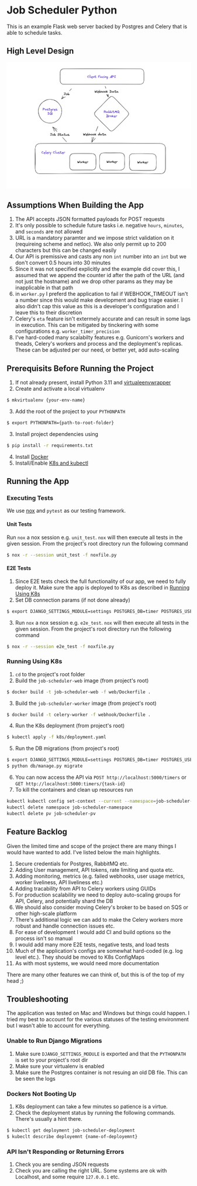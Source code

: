 Job Scheduler Python
========================

This is an example Flask web server backed by Postgres and Celery that is able to schedule tasks.

## High Level Design

![localImage](./docs/architecture.png)

## Assumptions When Building the App
1. The API accepts JSON formatted payloads for POST requests
2. It's only possible to schedule future tasks i.e. negative `hours`, `minutes`, and `seconds` are not allowed
3. URL is a mandatory paramter and we impose strict validation on it (requireing scheme and netloc). We also only permit up to 200
characters but this can be changed easily
4. Our API is premissive and casts any non `int` number into an `int` but we don't convert 0.5 hours into 30 minutes
5. Since it was not specified explicitly and the example did cover this, I assumed that we append the counter id after 
the path of the URL (and not just the hostname) and we drop other params as they may be inapplicable in that path
6. in `worker.py` I preferd the application to fail if WEBHOOK_TIMEOUT isn't a number since this would make development
and bug triage easier. I also didn't cap this value as this is a developer's configuration and I leave this to their discretion
7. Celery's `eta` feature isn't extermely accurate and can result in some lags in execution. This can be mitigated by tinckering with
some configurations e.g. `worker_timer_precision`
8. I've hard-coded many scalabilty features e.g. Gunicorn's workers and theads, Celery's workers and process and the deployment's replicas. These can be adjusted per our need, or better yet, add auto-scaling

## Prerequisits Before Running the Project

1. If not already present, install Python 3.11 and [virtualeenvwrapper](https://pypi.org/project/virtualenvwrapper/)
2. Create and activate a local virtualenv
```bash
$ mkvirtualenv {your-env-name}
```
3. Add the root of the project to your `PYTHONPATH`
```bash
$ export PYTHONPATH={path-to-root-folder}
```
3. Install project dependencies using
```bash
$ pip install -r requirements.txt
```
4. Install [Docker](https://docs.docker.com/get-docker/)
5. Install/Enable [K8s and kubectl](https://kubernetes.io/docs/tasks/tools/)

## Running the App

### Executing Tests
We use [nox](https://nox.thea.codes/en/stable/tutorial.html#running-nox-for-the-first-time) and `pytest` as our testing framework.

#### Unit Tests
Run `nox` a nox session e.g. `unit_test`. `nox` will then execute all tests in the given session. From the project's root 
directory run the following command
```bash
$ nox -r --session unit_test -f noxfile.py
```

#### E2E Tests
1. Since E2E tests check the full functionality of our app, we need to fully deploy it. Make sure the app is deployed to K8s as described in [Running Using K8s](#running-using-k8s)
2. Set DB connection params (if not done already)
```bash
$ export DJANGO_SETTINGS_MODULE=settings POSTGRES_DB=timer POSTGRES_USER=db_user POSTGRES_PASSWORD=db_password
```
3. Run `nox` a nox session e.g. `e2e_test`. `nox` will then execute all tests in the given session. From the project's root 
directory run the following command
```bash
$ nox -r --session e2e_test -f noxfile.py
```

### Running Using K8s
1. `cd` to the project's root folder
2. Build the `job-scheduler-web` image (from project's root)
```bash
$ docker build -t job-scheduler-web -f web/Dockerfile .
```
3. Build the `job-scheduler-worker` image (from project's root)
```bash
$ docker build -t celery-worker -f webhook/Dockerfile .
```
4. Run the K8s deployment (from project's root)
```bash
$ kubectl apply -f k8s/deployment.yaml
```
5. Run the DB migrations (from project's root)
```bash
$ export DJANGO_SETTINGS_MODULE=settings POSTGRES_DB=timer POSTGRES_USER=db_user POSTGRES_PASSWORD=db_password
$ python db/manage.py migrate
```
6. You can now access the API via `POST http://localhost:5000/timers` or `GET http://localhost:5000:timers/{task-id}`
7. To kill the containers and clean up resources run
```bash
kubectl kubectl config set-context --current --namespace=job-scheduler-namespace
kubectl delete namespace job-scheduler-namespace
kubectl delete pv job-scheduler-pv
```

## Feature Backlog
Given the limited time and scope of the project there are many things I would have wanted to add.
I've listed below the main highlights.

1. Secure credentials for Postgres, RabbitMQ etc.
2. Adding User management, API tokens, rate limiting and quota etc.
3. Adding monitoring, metrics (e.g. failed webhooks, user usage metrics, worker liveliness, API liveliness etc.)
4. Adding tracability from API to Celery workers using GUIDs
5. For production scalability we need to deploy auto-scaling groups for API, Celery, and potentially shard the DB
6. We should also consider moving Celery's broker to be based on SQS or other high-scale platform
7. There's additional logic we can add to make the Celery workers more robust and handle connection issues etc.
8. For ease of development I would add CI and build options so the process isn't so manual
9. I would add many more E2E tests, negative tests, and load tests
10. Much of the application's configs are somewhat hard-coded (e.g. log level etc.). They should be moved to K8s ConfigMaps
11. As with most systems, we would need more documentation 

There are many other features we can think of, but this is of the top of my head ;)

## Troubleshooting
The application was tested on Mac and Windows but things could happen. I tried my best to account for the various
statuses of the testing environment but I wasn't able to account for everything.

### Unable to Run Django Migrations
1. Make sure `DJANGO_SETTINGS_MODULE` is exported and that the `PYTHONPATH` is set to your project's root dir
2. Make sure your virtualenv is enabled
3. Make sure the Postgres container is not resuing an old DB file. This can be seen the logs

### Dockers Not Booting Up
1. K8s deployment can take a few minutes so patience is a virtue.
2. Check the deployment status by running the following commands. There's usually a hint there.
```bash
$ kubectl get deployment job-scheduler-deployment
$ kubeclt describe deployemnt {name-of-deployemnt}
```

### API Isn't Responding or Returning Errors
1. Check you are sending JSON requests
2. Check you are calling the right URL. Some systems are ok with Localhost, and some require `127.0.0.1` etc.